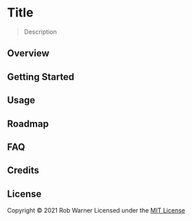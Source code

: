 # Title

> Description

## Overview

## Getting Started

## Usage

## Roadmap

## FAQ

## Credits

## License

Copyright &copy; 2021 Rob Warner
Licensed under the [MIT License](https://hoop33.mit-license.org/)

